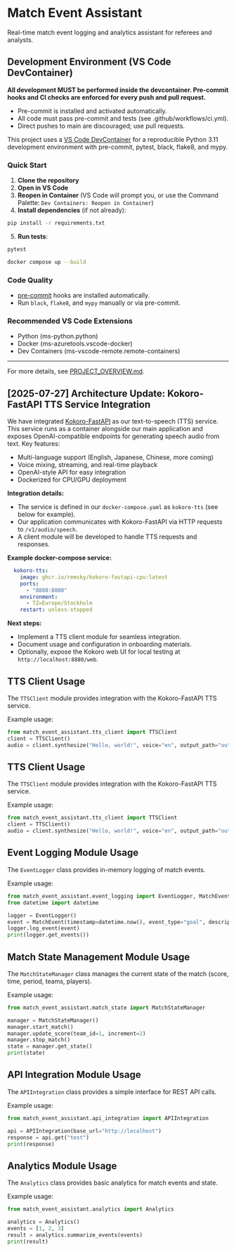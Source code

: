 # Match Event Assistant

Real-time match event logging and analytics assistant for referees and analysts.

## Development Environment (VS Code DevContainer)
**All development MUST be performed inside the devcontainer. Pre-commit hooks and CI checks are enforced for every push and pull request.**

- Pre-commit is installed and activated automatically.
- All code must pass pre-commit and tests (see .github/workflows/ci.yml).
- Direct pushes to main are discouraged; use pull requests.


This project uses a [VS Code DevContainer](https://code.visualstudio.com/docs/remote/containers) for a reproducible Python 3.11 development environment with pre-commit, pytest, black, flake8, and mypy.

### Quick Start

1. **Clone the repository**
2. **Open in VS Code**
3. **Reopen in Container** (VS Code will prompt you, or use the Command Palette: `Dev Containers: Reopen in Container`)
4. **Install dependencies** (if not already):
```sh
pip install -r requirements.txt
```
5. **Run tests**:
```sh
pytest
```

```sh
docker compose up --build
```

### Code Quality
- [pre-commit](https://pre-commit.com/) hooks are installed automatically.
- Run `black`, `flake8`, and `mypy` manually or via pre-commit.

### Recommended VS Code Extensions
- Python (ms-python.python)
- Docker (ms-azuretools.vscode-docker)
- Dev Containers (ms-vscode-remote.remote-containers)

---

For more details, see [PROJECT_OVERVIEW.md](./PROJECT_OVERVIEW.md).



## [2025-07-27] Architecture Update: Kokoro-FastAPI TTS Service Integration

We have integrated [Kokoro-FastAPI](https://github.com/remsky/Kokoro-FastAPI) as our text-to-speech (TTS) service. This service runs as a container alongside our main application and exposes OpenAI-compatible endpoints for generating speech audio from text. Key features:
- Multi-language support (English, Japanese, Chinese, more coming)
- Voice mixing, streaming, and real-time playback
- OpenAI-style API for easy integration
- Dockerized for CPU/GPU deployment

**Integration details:**
- The service is defined in our `docker-compose.yaml` as `kokoro-tts` (see below for example).
- Our application communicates with Kokoro-FastAPI via HTTP requests to `/v1/audio/speech`.
- A client module will be developed to handle TTS requests and responses.

**Example docker-compose service:**
```yaml
  kokoro-tts:
    image: ghcr.io/remsky/kokoro-fastapi-cpu:latest
    ports:
      - "8880:8880"
    environment:
      - TZ=Europe/Stockholm
    restart: unless-stopped
```

**Next steps:**
- Implement a TTS client module for seamless integration.
- Document usage and configuration in onboarding materials.
- Optionally, expose the Kokoro web UI for local testing at `http://localhost:8880/web`.

## TTS Client Usage

The `TTSClient` module provides integration with the Kokoro-FastAPI TTS service.

Example usage:
```python
from match_event_assistant.tts_client import TTSClient
client = TTSClient()
audio = client.synthesize("Hello, world!", voice="en", output_path="output.wav")
```

## TTS Client Usage

The `TTSClient` module provides integration with the Kokoro-FastAPI TTS service.

Example usage:
```python
from match_event_assistant.tts_client import TTSClient
client = TTSClient()
audio = client.synthesize("Hello, world!", voice="en", output_path="output.wav")
```

## Event Logging Module Usage

The `EventLogger` class provides in-memory logging of match events.

Example usage:
```python
from match_event_assistant.event_logging import EventLogger, MatchEvent
from datetime import datetime

logger = EventLogger()
event = MatchEvent(timestamp=datetime.now(), event_type="goal", description="Scored by player 10", player_id=10, team_id=1)
logger.log_event(event)
print(logger.get_events())
```

## Match State Management Module Usage

The `MatchStateManager` class manages the current state of the match (score, time, period, teams, players).

Example usage:
```python
from match_event_assistant.match_state import MatchStateManager

manager = MatchStateManager()
manager.start_match()
manager.update_score(team_id=1, increment=2)
manager.stop_match()
state = manager.get_state()
print(state)
```

## API Integration Module Usage

The `APIIntegration` class provides a simple interface for REST API calls.

Example usage:
```python
from match_event_assistant.api_integration import APIIntegration

api = APIIntegration(base_url="http://localhost")
response = api.get("test")
print(response)
```

## Analytics Module Usage

The `Analytics` class provides basic analytics for match events and state.

Example usage:
```python
from match_event_assistant.analytics import Analytics

analytics = Analytics()
events = [1, 2, 3]
result = analytics.summarize_events(events)
print(result)
```

